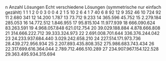 n	Anzahl Lösungen	Echt verschiedene Lösungen
(symmetrische nur einfach gezählt)
1	1	1
2	0	0
3	0	0
4	2	1
5	10	2
6	4	1
7	40	6
8	92	12
9	352	46
10	724	92
11	2.680	341
12	14.200	1.787
13	73.712	9.233
14	365.596	45.752
15	2.279.184	285.053
16	14.772.512	1.846.955
17	95.815.104	11.977.939
18	666.090.624	83.263.591
19	4.968.057.848	621.012.754
20	39.029.188.884	4.878.666.808
21	314.666.222.712	39.333.324.973
22	2.691.008.701.644	336.376.244.042
23	24.233.937.684.440	3.029.242.658.210
24	227.514.171.973.736	28.439.272.956.934
25	2.207.893.435.808.352	275.986.683.743.434
26	22.317.699.616.364.044	2.789.712.466.510.289
27	234.907.967.154.122.528	29.363.495.934.315.694